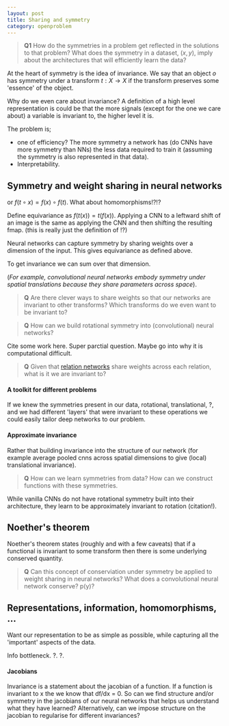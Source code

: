 ```yaml
---
layout: post
title: Sharing and symmetry
category: openproblem
---
```


> __Q1__ How do the symmetries in a problem get reflected in the solutions to that problem?
What does the symmetry in a dataset, $(x, y)$, imply about the architectures that will efficiently learn the data?

At the heart of symmetry is the idea of invariance. We say that an object $o$ has symmetry under a transform $t: X \rightarrow X$ if the transform preserves some 'essence' of the object.

Why do we even care about invariance? A definition of a high level representation is could be that the more signals (except for the one we care about) a variable is invariant to, the higher level it is.

The problem is;
* one of efficiency? The more symmetry a network has (do CNNs have more symmetry than NNs) the less data required to train it (assuming the symmetry is also represented in that data).
* Interpretability.

## Symmetry and weight sharing in neural networks

 or $f(t \circ x) = f(x) \circ f(t)$. What about homomorphisms!?!?

Define equivariance as $f(t(x)) = t(f(x))$. Applying a CNN to a leftward shift of an image is the same as applying the CNN and then shifting the resulting fmap.
<side>(this is really just the definition of !?)</side>

Neural networks can capture symmetry by sharing weights over a dimension of the input. This gives equivariance as defined above.

To get invariance we can sum over that dimension.

<side>(_For example, convolutional neural networks embody symmetry under spatial translations because they share parameters across space_).</side>

> __Q__ Are there clever ways to share weights so that our networks are invariant to other transforms? Which transforms do we even want to be invariant to?

> __Q__ How can we build rotational symmetry into (convolutional) neural networks?

Cite some work here. Super parctial question. Maybe go into why it is computational difficult.

> __Q__ Given that [relation networks](https://arxiv.org/abs/1706.01427) share weights across each relation, what is it we are invariant to?
#### A toolkit for different problems

If we knew the symmetries present in our data, rotational, translational, ?,
and we had different 'layers' that were invariant to these operations we could easily tailor deep networks to our problem.

#### Approximate invariance

Rather that building invariance into the structure of our network (for example average pooled cnns across spatial dimensions to give (local) translational invariance).

> __Q__ How can we learn symmetries from data? How can we construct functions with these symmetries.

While vanilla CNNs do not have rotational symmetry built into their architecture, they learn to be approximately invariant to rotation (citation!).   

## Noether's theorem

Noether's theorem states (roughly and with a few caveats) that if a functional is invariant to some transform then there is some underlying conserved quantity.

> __Q__ Can this concept of conserviation under symmetry be applied to weight sharing in neural networks? What does a convolutional neural network conserve? p(y)?

## Representations, information, homomorphisms, ...

Want our representation to be as simple as possible, while capturing all the 'important' aspects of the data.

Info bottleneck. ?. ?.

#### Jacobians

Invariance is a statement about the jacobian of a function. If a function is invariant to x the we know that df/dx = 0. So can we find structure and/or symmetry in the jacobians of our neural networks that helps us understand what they have learned? Alternatively, can we impose structure on the jacobian to regularise for different invariances?
